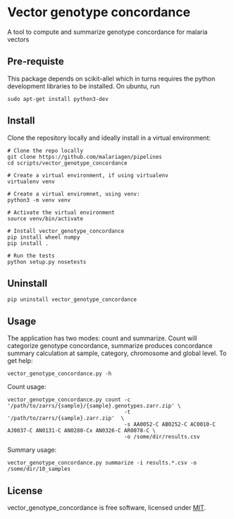 # Vector genotype concordance
A tool to compute and summarize genotype concordance for malaria vectors

## Pre-requiste
This package depends on scikit-allel which in turns requires the python development libraries to be installed. On ubuntu, run
```
sudo apt-get install python3-dev
```

## Install
Clone the repository locally and ideally install in a virtual environment:
```
# Clone the repo locally
git clone https://github.com/malariagen/pipelines
cd scripts/vector_genotype_concordance

# Create a virtual environment, if using virtualenv
virtualenv venv

# Create a virtual enviromnet, using venv:
python3 -m venv venv

# Activate the virtual environment
source venv/bin/activate

# Install vector_genotype_concordance
pip install wheel numpy
pip install .

# Run the tests
python setup.py nosetests
```

## Uninstall
```
pip uninstall vector_genotype_concordance
```

## Usage
The application has two modes: count and summarize.  Count will categorize genotype concordance, summarize produces concordance summary calculation at sample, category, chromosome and global level.
To get help:
```
vector_genotype_concordance.py -h
```
Count usage:
```
vector_genotype_concordance.py count -c '/path/to/zarrs/{sample}/{sample}.genotypes.zarr.zip' \
                                     -t '/path/to/zarrs/{sample}.zarr.zip'  \
                                     -s AA0052-C AB0252-C AC0010-C AJ0037-C AN0131-C AN0280-Cx AN0326-C AR0078-C \
                                     -o /some/dir/results.csv 
```
Summary usage:
```
vector_genotype_concordance.py summarize -i results.*.csv -o /some/dir/10_samples
```

## License
vector_genotype_concordance is free software, licensed under [MIT](https://github.com/malariagen/pipelines/blob/master/LICENSE).

